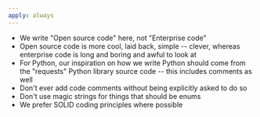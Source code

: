 ```yaml
---
apply: always
---
```


- We write "Open source code" here, not "Enterprise code"
- Open source code is more cool, laid back, simple -- clever, whereas enterprise code is long and boring and awful to look at
- For Python, our inspiration on how we write Python should come from the "requests" Python library source code -- this includes comments as well
- Don't ever add code comments without being explicitly asked to do so
- Don't use magic strings for things that should be enums
- We prefer SOLID coding principles where possible